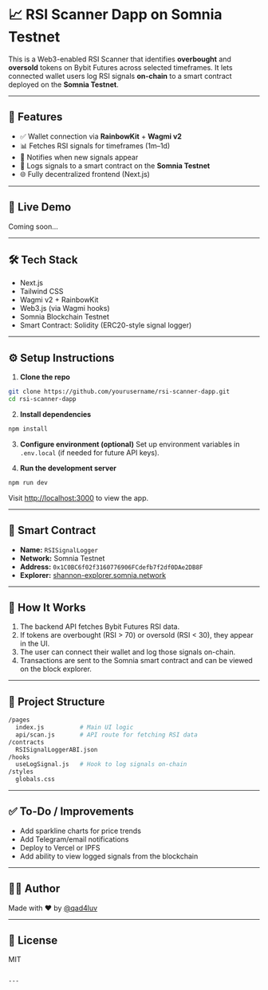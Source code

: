 # 📈 RSI Scanner Dapp on Somnia Testnet

This is a Web3-enabled RSI Scanner that identifies **overbought** and **oversold** tokens on Bybit Futures across selected timeframes. It lets connected wallet users log RSI signals **on-chain** to a smart contract deployed on the **Somnia Testnet**.

---

## 🔧 Features

- ✅ Wallet connection via **RainbowKit** + **Wagmi v2**
- 📊 Fetches RSI signals for timeframes (1m–1d)
- 🔔 Notifies when new signals appear
- 🔗 Logs signals to a smart contract on the **Somnia Testnet**
- 🌐 Fully decentralized frontend (Next.js)

---

## 🚀 Live Demo

Coming soon...

---

## 🛠 Tech Stack

- Next.js
- Tailwind CSS
- Wagmi v2 + RainbowKit
- Web3.js (via Wagmi hooks)
- Somnia Blockchain Testnet
- Smart Contract: Solidity (ERC20-style signal logger)

---

## ⚙️ Setup Instructions

1. **Clone the repo**

```bash
git clone https://github.com/yourusername/rsi-scanner-dapp.git
cd rsi-scanner-dapp
````

2. **Install dependencies**

```bash
npm install
```

3. **Configure environment (optional)**
   Set up environment variables in `.env.local` (if needed for future API keys).

4. **Run the development server**

```bash
npm run dev
```

Visit [http://localhost:3000](http://localhost:3000) to view the app.

---

## 🔗 Smart Contract

* **Name:** `RSISignalLogger`
* **Network:** Somnia Testnet
* **Address:** `0x1C0BC6f02f3160776906FCdefb7f2df0DAe2DB8F`
* **Explorer:** [shannon-explorer.somnia.network](https://shannon-explorer.somnia.network)

---

## 🧠 How It Works

1. The backend API fetches Bybit Futures RSI data.
2. If tokens are overbought (RSI > 70) or oversold (RSI < 30), they appear in the UI.
3. The user can connect their wallet and log those signals on-chain.
4. Transactions are sent to the Somnia smart contract and can be viewed on the block explorer.

---

## 📁 Project Structure

```bash
/pages
  index.js          # Main UI logic
  api/scan.js       # API route for fetching RSI data
/contracts
  RSISignalLoggerABI.json
/hooks
  useLogSignal.js   # Hook to log signals on-chain
/styles
  globals.css
```

---

## ✅ To-Do / Improvements

* Add sparkline charts for price trends
* Add Telegram/email notifications
* Deploy to Vercel or IPFS
* Add ability to view logged signals from the blockchain

---

## 🧑‍💻 Author

Made with ❤️ by [@qad4luv](https://github.com/qad4luv)

---

## 📄 License

MIT

```

---


```
